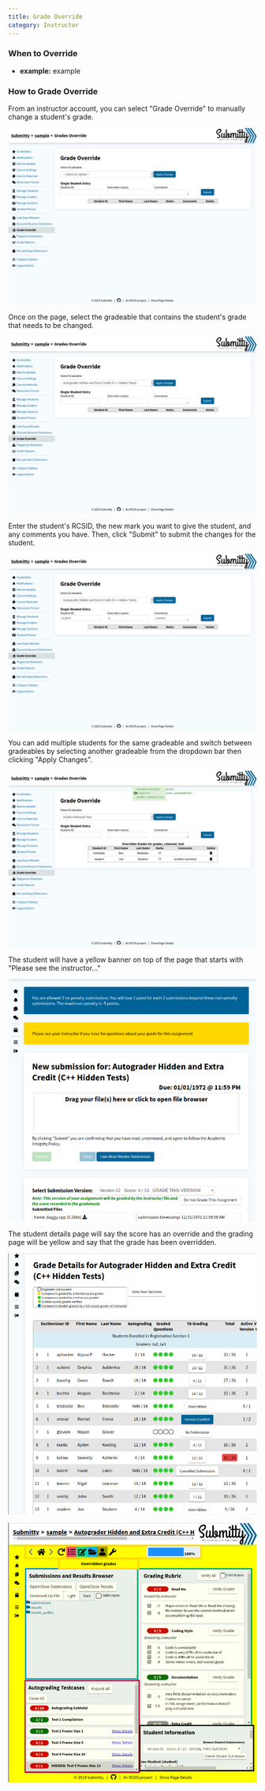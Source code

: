 ```yaml
---
title: Grade Override
category: Instructor
---
```

### When to Override


   * **example:** example
   
   
### How to Grade Override

From an instructor account, you can select "Grade Override" to manually change a student's grade.

![](/images/OverrideEmpty.png) 

Once on the page, select the gradeable that contains the student's grade that needs to be changed.

![](/images/OverrideSelected.png)

Enter the student's RCSID, the new mark you want to give the student, and any comments you have.
Then, click "Submit" to submit the changes for the student.

![](/images/OverrideEntered.png)

You can add multiple students for the same gradeable and switch between gradeables by selecting another gradeable from the dropdown 
bar then clicking "Apply Changes".

![](/images/OverrideMultipleOther.png)

The student will have a yellow banner on top of the page that starts with "Please see the instructor..."

![](/images/studentOverriden.png)

The student details page will say the score has an override and the grading page will be yellow 
and say that the grade has been overridden.

![](/images/TAOverriden1.png)

![](/images/TAOverriden2.png)